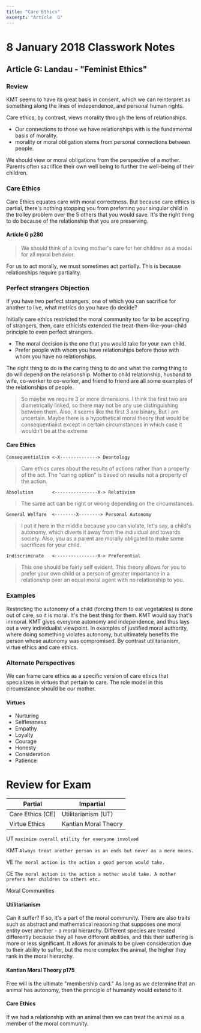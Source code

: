 ```yaml
---
title: "Care Ethics"
excerpt: "Article  G"
---
```


# 8 January 2018 Classwork Notes

## Article G: Landau - "Feminist Ethics"


### Review

KMT seems to have its great basis in consent, which we can reinterpret as something along the lines of independence, and personal human rights.

Care ethics, by contrast, views morality through the lens of relationships. 

* Our connections to those we have relationships with is the fundamental basis of morality.
* morality or moral obligation stems from personal connections between people.

We should view or moral obligations from the perspective of a mother. Parents often sacrifice their own well being to further the well-being of their children.

### Care Ethics

Care Ethics equates care with moral correctness. But because care ethics is partial, there's nothing stopping you from preferring your singular child in the trolley problem over the 5 others that you would save. It's the right thing to do because of the relationship that you are preserving.

#### Article G p280

> We should think of a loving mother's care for her children as a model for all moral behavior.

For us to act morally, we must sometimes act partially. This is because relationships require partiality.

### Perfect strangers Objection

If you have two perfect strangers, one of which you can sacrifice for another to live, what metrics do you have do decide?

Initially care ethics restricted the moral community too far to be accepting of strangers, then, care ethicists extended the treat-them-like-your-child principle to even perfect strangers.

* The moral decision is the one that you would take for your own child.
* Prefer people with whom you have relationships before those with whom you have no relationships.

The right thing to do is the caring thing to do and what the caring thing to do will depend on the relationship. Mother to child relationship, husband to wife, co-worker to co-worker, and friend to friend are all some examples of the relationships of people.

> So maybe we require 3 or more dimensions. I think the first two are diametrically linked, so there may not be any use distinguishing between them. Also, it seems like the first 3 are binary, But I am uncertain. Maybe there is a hypothetical moral theory that would be consequentialist except in certain circumstances in which case it wouldn't be at the extreme

#### Care Ethics

    Consequentialism <-X--------------> Deontology               

> Care ethics cares about the results of actions rather than a property of the act. The "caring option" is based on results not a property of the action.
    
    Absolutism       <----------------X-> Relativism

> The same act can be right or wrong depending on the circumstances.

    General Welfare  <--------X--------> Personal Autonomy

> I put it here in the middle because you can violate, let's say, a child's autonomy, which diverts it away from the individual and towards society. Also, you as a parent are morally obligated to make some sacrifices for your child.

    Indiscriminate   <----------------X-> Preferential

> This one should be fairly self evident. This theory allows for you to prefer your own child or a person of greater importance in a relationship over an equal moral agent with no relationship to you.


### Examples

Restricting the autonomy of a child (forcing them to eat vegetables) is done out of care, so it is moral. It's the best thing for them. KMT would say that's immoral. KMT gives everyone autonomy and independence, and thus lays out a very individualist viewpoint. In examples of justified moral authority, where doing something violates autonomy, but ultimately benefits the person whose autonomy was compromised. By contrast utilitarianism, virtue ethics and care ethics.

### Alternate Perspectives

We can frame care ethics as a specific version of care ethics that specializes in virtues that pertain to care. The role model in this circumstance should be our mother.

#### Virtues

 * Nurturing
 * Selflessness
 * Empathy
 * Loyalty
 * Courage
 * Honesty
 * Consideration 
 * Patience


# Review for Exam

| Partial          | Impartial            |
|------------------|----------------------|
| Care Ethics (CE) | Utilitarianism (UT)  |
| Virtue Ethics    | Kantian Moral Theory |

UT `maximize overall utility for everyone involved`

KMT `Always treat another person as an ends but never as a mere means.`

VE `The moral action is the action a good person would take.`

CE `The moral action is the action a mother would take. A mother prefers her children to others etc.`

Moral Communities

#### Utilitarianism 

Can it suffer? If so, it's a part of the moral community. There are also traits such as abstract and mathematical reasoning that supposes one moral entity over another - a moral hierarchy. Different species are treated differently because they all have different abilities, and this their suffering is more or less significant. It allows for animals to be given consideration due to their ability to suffer, but the more complex the animal, the higher they rank in the moral hierarchy.

#### Kantian Moral Theory p175

Free will is the ultimate "membership card." As long as we determine that an animal has autonomy, then the principle of humanity would extend to it.

#### Care Ethics

If we had a relationship with an animal then we can treat the animal as a member of the moral community.
